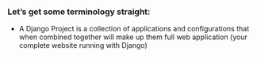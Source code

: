 ### Let’s get some terminology straight:

- A Django Project is a collection of applications and configurations that when combined together will make up them full web application (your complete website running with Django)
 

